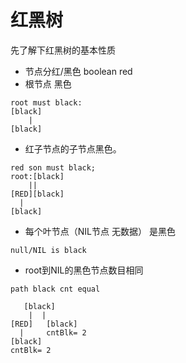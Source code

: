 # 红黑树
先了解下红黑树的基本性质
 - 节点分红/黑色 boolean red
 - 根节点 黑色
```
root must black:
[black]
    |
[black]
```
 - 红子节点的子节点黑色。
```
red son must black;
root:[black]
    ||
[RED][black]
  |
[black] 
```
 - 每个叶节点（NIL节点 无数据） 是黑色
```
null/NIL is black
```
 - root到NIL的黑色节点数目相同
```
path black cnt equal

   [black]
    |  |
[RED]   [black]
  |     cntBlk= 2
[black] 
cntBlk= 2
```
## 


